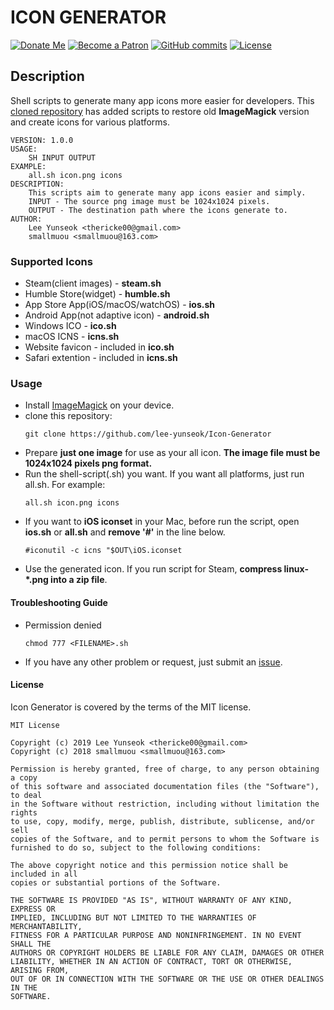 # ICON GENERATOR
[![Donate Me](https://img.shields.io/badge/Built%20by-Lee%20Yunseok-purple.svg?style=popout&logo=paypal&maxAge=999999)](https://paypal.me/leeyunseok) [![Become a Patron](https://img.shields.io/badge/Become%20a-Patron-f96854.svg?style=popout&logo=Patreon&maxAge=999999)](https://www.patreon.com/bePatron?u=347743) [ ![GitHub commits](https://img.shields.io/github/commits-since/lee-yunseok/Icon-Generator/6804852.svg?style=popout&logo=github)](https://github.com/lee-yunseok/Icon-Generator/commits/master) [![License](https://img.shields.io/github/license/lee-yunseok/Icon-Generator.svg?style=popout&logo=github)](https://github.com/lee-yunseok/Icon-Generator#license)

## Description
Shell scripts to generate many app icons more easier for developers. This [cloned repository](https://github.com/smallmuou/ios-icon-generator) has added scripts to restore old **ImageMagick** version and create icons for various platforms.

```
VERSION: 1.0.0
USAGE:
    SH INPUT OUTPUT
EXAMPLE:
    all.sh icon.png icons
DESCRIPTION:
    This scripts aim to generate many app icons easier and simply.
    INPUT - The source png image must be 1024x1024 pixels.
    OUTPUT - The destination path where the icons generate to.
AUTHOR:
    Lee Yunseok <thericke00@gmail.com>
    smallmuou <smallmuou@163.com>
```
### Supported Icons
* Steam(client images) - **steam.sh**
* Humble Store(widget) - **humble.sh**
* App Store App(iOS/macOS/watchOS) - **ios.sh**
* Android App(not adaptive icon) - **android.sh**
* Windows ICO - **ico.sh**
* macOS ICNS - **icns.sh**
* Website favicon - included in **ico.sh**
* Safari extention - included in **icns.sh**
### Usage

* Install [ImageMagick](https://www.imagemagick.org/) on your device.
* clone this repository:
  ```
  git clone https://github.com/lee-yunseok/Icon-Generator
  ```
* Prepare **just one image** for use as your all icon. **The image file must be 1024x1024 pixels png format.**
* Run the shell-script(.sh) you want. If you want all platforms, just run all.sh. For example:
  ```
  all.sh icon.png icons
  ```
* If you want to **iOS iconset** in your Mac, before run the script, open **ios.sh** or **all.sh** and **remove '#'** in the line below.
  ```
  #iconutil -c icns "$OUT\iOS.iconset
  ```
* Use the generated icon. If you run script for Steam, **compress linux-*.png into a zip file**.
#### Troubleshooting Guide
* Permission denied
  ```
  chmod 777 <FILENAME>.sh
  ```
* If you have any other problem or request, just submit an [issue](https://github.com/lee-yunseok/Icon-Generator/issues).
#### License
Icon Generator is covered by the terms of the MIT license.
```
MIT License

Copyright (c) 2019 Lee Yunseok <thericke00@gmail.com>
Copyright (c) 2018 smallmuou <smallmuou@163.com>

Permission is hereby granted, free of charge, to any person obtaining a copy
of this software and associated documentation files (the "Software"), to deal
in the Software without restriction, including without limitation the rights
to use, copy, modify, merge, publish, distribute, sublicense, and/or sell
copies of the Software, and to permit persons to whom the Software is
furnished to do so, subject to the following conditions:

The above copyright notice and this permission notice shall be included in all
copies or substantial portions of the Software.

THE SOFTWARE IS PROVIDED "AS IS", WITHOUT WARRANTY OF ANY KIND, EXPRESS OR
IMPLIED, INCLUDING BUT NOT LIMITED TO THE WARRANTIES OF MERCHANTABILITY,
FITNESS FOR A PARTICULAR PURPOSE AND NONINFRINGEMENT. IN NO EVENT SHALL THE
AUTHORS OR COPYRIGHT HOLDERS BE LIABLE FOR ANY CLAIM, DAMAGES OR OTHER
LIABILITY, WHETHER IN AN ACTION OF CONTRACT, TORT OR OTHERWISE, ARISING FROM,
OUT OF OR IN CONNECTION WITH THE SOFTWARE OR THE USE OR OTHER DEALINGS IN THE
SOFTWARE.
```